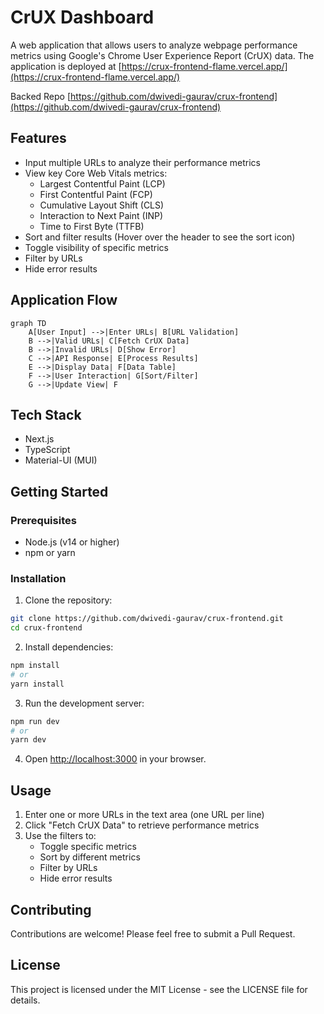 # CrUX Dashboard

A web application that allows users to analyze webpage performance metrics using Google's Chrome User Experience Report (CrUX) data. The application is deployed at [https://crux-frontend-flame.vercel.app/](https://crux-frontend-flame.vercel.app/)

Backed Repo [https://github.com/dwivedi-gaurav/crux-frontend](https://github.com/dwivedi-gaurav/crux-frontend)

## Features

- Input multiple URLs to analyze their performance metrics
- View key Core Web Vitals metrics:
  - Largest Contentful Paint (LCP)
  - First Contentful Paint (FCP)
  - Cumulative Layout Shift (CLS)
  - Interaction to Next Paint (INP)
  - Time to First Byte (TTFB)
- Sort and filter results (Hover over the header to see the sort icon)
- Toggle visibility of specific metrics
- Filter by URLs
- Hide error results

## Application Flow

```mermaid
graph TD
    A[User Input] -->|Enter URLs| B[URL Validation]
    B -->|Valid URLs| C[Fetch CrUX Data]
    B -->|Invalid URLs| D[Show Error]
    C -->|API Response| E[Process Results]
    E -->|Display Data| F[Data Table]
    F -->|User Interaction| G[Sort/Filter]
    G -->|Update View| F
```

## Tech Stack

- Next.js
- TypeScript
- Material-UI (MUI)

## Getting Started

### Prerequisites

- Node.js (v14 or higher)
- npm or yarn

### Installation

1. Clone the repository:

```bash
git clone https://github.com/dwivedi-gaurav/crux-frontend.git
cd crux-frontend
```

2. Install dependencies:

```bash
npm install
# or
yarn install
```

3. Run the development server:

```bash
npm run dev
# or
yarn dev
```

4. Open [http://localhost:3000](http://localhost:3000) in your browser.

## Usage

1. Enter one or more URLs in the text area (one URL per line)
2. Click "Fetch CrUX Data" to retrieve performance metrics
3. Use the filters to:
   - Toggle specific metrics
   - Sort by different metrics
   - Filter by URLs
   - Hide error results

## Contributing

Contributions are welcome! Please feel free to submit a Pull Request.

## License

This project is licensed under the MIT License - see the LICENSE file for details.
